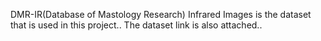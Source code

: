 DMR-IR(Database of Mastology Research) Infrared Images is the dataset that is used in this project..
The dataset link is also attached..
